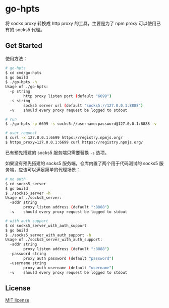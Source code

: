 # go-hpts

将 socks proxy 转换成 http proxy 的工具，主要是为了 npm proxy 可以使用已有的 socks5 代理。

## Get Started

使用方法：

``` bash
# go-hpts
$ cd cmd/go-hpts
$ go build
$ ./go-hpts -h
Usage of ./go-hpts:
  -p string
        http proxy listen port (default "6699")
  -s string
        socks5 server url (default "socks5://127.0.0.1:8888")
  -v    should every proxy request be logged to stdout

# run
$ ./go-hpts -p 6699 -s socks5://username:password@127.0.0.1:8888 -v

# user request
$ curl -x 127.0.0.1:6699 https://registry.npmjs.org/
$ https_proxy=127.0.0.1:6699 curl https://registry.npmjs.org/
```

已有预先搭建的 socks5 服务端只需要替换 `-s` 选项。

如果没有预先搭建的 socks5 服务端，仓库内置了两个用于代码测试的 socks5 服务端，应该可以满足简单的代理场景：

``` bash
# no auth
$ cd socks5_server
$ go build
$ ./socks5_server -h
Usage of ./socks5_server:
  -addr string
    	proxy listen address (default ":8888")
  -v	should every proxy request be logged to stdout

# with auth support
$ cd socks5_server_with_auth_support
$ go build
$ ./socks5_server_with_auth_support -h
Usage of ./socks5_server_with_auth_support:
  -addr string
    	proxy listen address (default ":8888")
  -password string
    	proxy auth password (default "password")
  -username string
    	proxy auth username (default "username")
  -v	should every proxy request be logged to stdout
```

## License

[MIT license](https://github.com/yuweizzz/go-hpts/blob/main/LICENSE)

